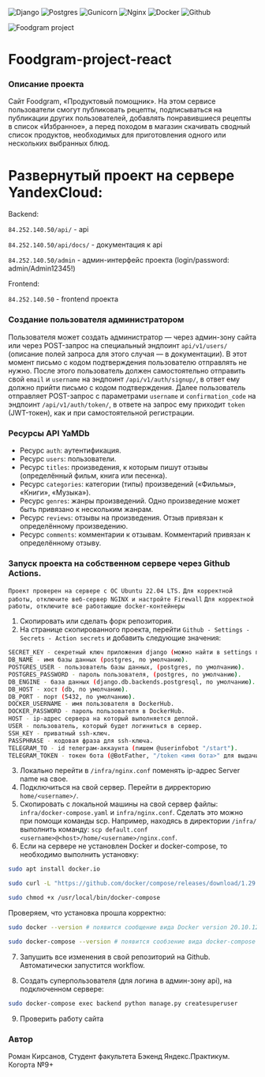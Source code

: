 ![Django](https://img.shields.io/badge/django%20-%23092E20.svg?&style=for-the-badge&logo=django&logoColor=white)
![Postgres](https://img.shields.io/badge/postgres-%23316192.svg?&style=for-the-badge&logo=postgresql&logoColor=white)
![Gunicorn](https://img.shields.io/badge/gunicorn-%298729.svg?style=for-the-badge&logo=gunicorn&logoColor=white)
![Nginx](https://img.shields.io/badge/nginx%20-%23009639.svg?&style=for-the-badge&logo=nginx&logoColor=white)
![Docker](https://img.shields.io/badge/docker%20-%230db7ed.svg?&style=for-the-badge&logo=docker&logoColor=white)
![Github](https://img.shields.io/badge/github%20-%23121011.svg?&style=for-the-badge&logo=github&logoColor=white)


![Foodgram project](https://github.com/kirsbrosnone/foodgram-project-react/actions/workflows/foodgram.yml/badge.svg)

# Foodgram-project-react

### Описание проекта
Сайт Foodgram, «Продуктовый помощник». На этом сервисе пользователи смогут публиковать рецепты, подписываться на публикации других пользователей, добавлять понравившиеся рецепты в список «Избранное», а перед походом в магазин скачивать сводный список продуктов, необходимых для приготовления одного или нескольких выбранных блюд.

# Развернутый проект на сервере YandexCloud:

Backend:

 `84.252.140.50/api/` - api
 
 `84.252.140.50/api/docs/` - документация к api
 
 `84.252.140.50/admin` - админ-интерфейс проекта (login/password: admin/Admin12345!)

Frontend:

 `84.252.140.50` - frontend проекта 

### Создание пользователя администратором
Пользователя может создать администратор — через админ-зону сайта или через POST-запрос на специальный эндпоинт `api/v1/users/` (описание полей запроса для этого случая — в документации). В этот момент письмо с кодом подтверждения пользователю отправлять не нужно.
После этого пользователь должен самостоятельно отправить свой `email` и `username` на эндпоинт `/api/v1/auth/signup/`, в ответ ему должно прийти письмо с кодом подтверждения.
Далее пользователь отправляет POST-запрос с параметрами `username` и `confirmation_code` на эндпоинт `/api/v1/auth/token/`, в ответе на запрос ему приходит `token` (JWT-токен), как и при самостоятельной регистрации.

### Ресурсы API YaMDb
- Ресурс `auth`: аутентификация.
- Ресурс `users`: пользователи.
- Ресурс `titles`: произведения, к которым пишут отзывы (определённый фильм, книга или песенка).
- Ресурс `categories`: категории (типы) произведений («Фильмы», «Книги», «Музыка»).
- Ресурс `genres`: жанры произведений. Одно произведение может быть привязано к нескольким жанрам.
- Ресурс `reviews`: отзывы на произведения. Отзыв привязан к определённому произведению.
- Ресурс `comments`: комментарии к отзывам. Комментарий привязан к определённому отзыву.

### Запуск проекта на собственном сервере через Github Actions.

`Проект проверен на сервере с ОС Ubuntu 22.04 LTS.`
`Для корректной работы, отключите веб-сервер NGINX и настройте Firewall`
`Для корректной работы, отключите все работающие docker-контейнеры`

1. Скопировать или сделать форк репозитория.
2. На странице скопированного проекта, перейти `Github - Settings - Secrets - Action secrets` и добавить следующие значения: 
```sh
SECRET_KEY - секретный ключ приложения django (можно найти в settings проекта).
DB_NAME - имя базы данных (postgres, по умолчанию).
POSTGRES_USER - пользователь базы данных, (postgres, по умолчанию).
POSTGRES_PASSWORD - пароль пользователя, (postgres, по умолчанию).
DB_ENGINE - база данных (django.db.backends.postgresql, по умолчанию).
DB_HOST - хост (db, по умолчанию).
DB_PORT - порт (5432, по умолчанию).
DOCKER_USERNAME - имя пользователя в DockerHub.
DOCKER_PASSWORD - пароль пользователя в DockerHub.
HOST - ip-адрес сервера на который выполняется деплой.
USER - пользователь, который будет логиниться в сервер.
SSH_KEY - приватный ssh-ключ.
PASSPHRASE - кодовая фраза для ssh-ключа.
TELEGRAM_TO - id телеграм-аккаунта (пишем @userinfobot "/start").
TELEGRAM_TOKEN - токен бота (@BotFather, "/token <имя бота>" для выдачи нового token, или "/mybots" для просмотра текущего токена).
```
3. Локально перейти в `/infra/nginx.conf` поменять ip-адрес Server name на свое.
4. Подключиться на свой сервер. Перейти в дирректорию `home/<username>/`.
5. Скопировать с локальной машины на свой сервер файлы: `infra/docker-compose.yaml` и `infra/nginx.conf`. Сделать это можно при помощи команды scp. Например, находясь в директории `/infra/` выполнить команду: `scp default.conf <username>@<host>/home/<username>/nginx.conf`.
6. Если на сервере не установлен Docker и docker-compose, то необходимо выполнить установку:
```sh
sudo apt install docker.io
```
```sh
sudo curl -L "https://github.com/docker/compose/releases/download/1.29.2/docker-compose-$(uname -s)-$(uname -m)" -o /usr/local/bin/docker-compose
```
```sh
sudo chmod +x /usr/local/bin/docker-compose
```
Проверяем, что установка прошла корректно:
```sh
sudo docker --version # появится сообщение вида Docker version 20.10.12, build 20.10.12-0ubuntu2~20.04.1
```
```sh
sudo docker-compose --version # появится сообзение вида docker-compose version 1.29.2, build 5becea4c
```
7. Запушить все изменения в свой репозиторий на Github. Автоматически запустится workflow.

8. Создать суперпользователя (для логина в админ-зону api), на подключенном сервере:
```sh
sudo docker-compose exec backend python manage.py createsuperuser
```
9. Проверить работу сайта

### Автор

Роман Кирсанов, Студент факультета Бэкенд Яндекс.Практикум. Когорта №9+
